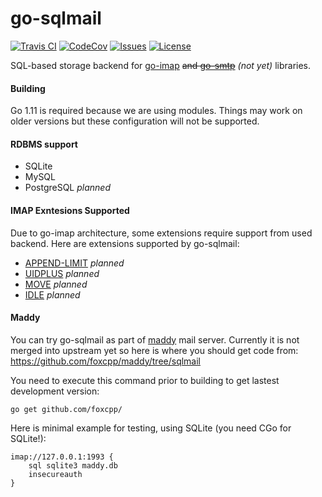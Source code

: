 go-sqlmail
==========

[![Travis CI](https://img.shields.io/travis/com/foxcpp/go-sqlmail.svg?style=flat-square&logo=Linux)](https://travis-ci.com/foxcpp/go-sqlmail)
[![CodeCov](https://img.shields.io/codecov/c/github/foxcpp/go-sqlmail.svg?style=flat-square)](https://codecov.io/gh/foxcpp/go-sqlmail)
[![Issues](https://img.shields.io/github/issues-raw/foxcpp/go-sqlmail.svg?style=flat-square)](https://github.com/foxcpp/go-sqlmail/issues)
[![License](https://img.shields.io/github/license/foxcpp/go-sqlmail.svg?style=flat-square)](https://github.com/foxcpp/go-sqlmail/blob/master/LICENSE)

SQL-based storage backend for [go-imap] ~~and [go-smtp]~~ _(not yet)_ libraries.

#### Building

Go 1.11 is required because we are using modules. Things may work on older versions
but these configuration will not be supported.

#### RDBMS support

- SQLite
- MySQL 
- PostgreSQL _planned_

#### IMAP Exntesions Supported

Due to go-imap architecture, some extensions require support from used backend.
Here are extensions supported by go-sqlmail:
- [APPEND-LIMIT] _planned_
- [UIDPLUS] _planned_
- [MOVE] _planned_
- [IDLE] _planned_

#### Maddy

You can try go-sqlmail as part of [maddy] mail server.  Currently it is not
merged into upstream yet so here is where you should get code from:
https://github.com/foxcpp/maddy/tree/sqlmail

You need to execute this command prior to building to get lastest development version:
```
go get github.com/foxcpp/
```

Here is minimal example for testing, using SQLite (you need CGo for SQLite!):
```
imap://127.0.0.1:1993 {
    sql sqlite3 maddy.db
    insecureauth
}
```

[APPEND-LIMIT]: https://tools.ietf.org/html/rfc7889
[UIDPLUS]: https://tools.ietf.org/html/rfc4315
[MOVE]: https://tools.ietf.org/html/rfc6851
[IDLE]: https://tools.ietf.org/html/rfc2177
[go-imap]: https://github.com/emersion/go-imap
[go-smtp]: https://github.com/emersion/go-smtp
[maddy]: https://github.com/emersion/maddy
